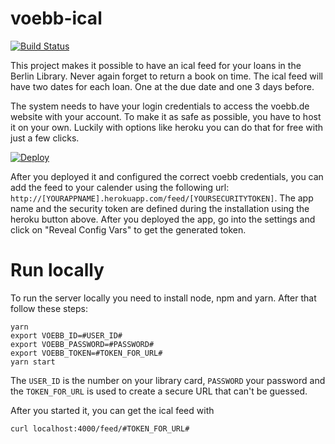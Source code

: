# voebb-ical

[![Build Status](https://github.com/bitboxer/voebb-ical/actions/workflows/node.js.yml/badge.svg?branch=main)](https://github.com/bitboxer/voebb-ical/actions/workflows/node.js.yml)

This project makes it possible to have an ical feed for your loans in the
Berlin Library. Never again forget to return a book on time. The ical feed will
have two dates for each loan. One at the due date and one 3 days before.

The system needs to have your login credentials to access the voebb.de website
with your account. To make it as safe as possible, you have to host it on your
own. Luckily with options like heroku you can do that for free with just a few
clicks.

[![Deploy](https://www.herokucdn.com/deploy/button.svg)](https://heroku.com/deploy?template=https://github.com/bitboxer/voebb-ical)

After you deployed it and configured the correct voebb credentials, you can add
the feed to your calender using the following url:
`http://[YOURAPPNAME].herokuapp.com/feed/[YOURSECURITYTOKEN]`. The app name and
the security token are defined during the installation using the heroku button
above. After you deployed the app, go into the settings and click on "Reveal Config Vars"
to get the generated token.

# Run locally

To run the server locally you need to install node, npm and yarn. After
that follow these steps:

```shell
yarn
export VOEBB_ID=#USER_ID#
export VOEBB_PASSWORD=#PASSWORD#
export VOEBB_TOKEN=#TOKEN_FOR_URL#
yarn start
```

The `USER_ID` is the number on your library card, `PASSWORD` your password and
the `TOKEN_FOR_URL` is used to create a secure URL that can't be guessed.

After you started it, you can get the ical feed with

```shell
curl localhost:4000/feed/#TOKEN_FOR_URL#
```
